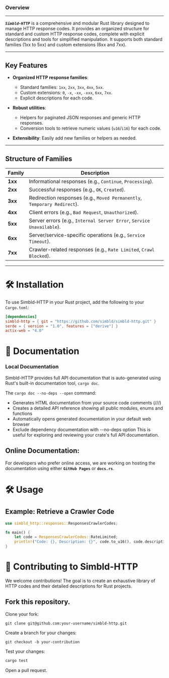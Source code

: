 ### Overview
---
***`Simbld-HTTP`*** is a comprehensive and modular Rust library designed to manage HTTP response codes. It provides an organized structure for standard and custom HTTP response codes, complete with explicit descriptions and tools for simplified manipulation.
It supports both standard families (1xx to 5xx) and custom extensions (6xx and 7xx).

---

## **Key Features**

- **Organized HTTP response families**:
  - Standard families: `1xx`, `2xx`, `3xx`, `4xx`, `5xx`.
  - Custom extensions: `0`, `-x`, `-xx`, `-xxx`, `6xx`, `7xx`.
  - Explicit descriptions for each code.
  
- **Robust utilities**:
  - Helpers for paginated JSON responses and generic HTTP responses.
  - Conversion tools to retrieve numeric values (`u16`/`i16`) for each code.

- **Extensibility**: Easily add new families or helpers as needed.

---

## **Structure of Families**
 
| Family             | Description                                                                |
|--------------------|----------------------------------------------------------------------------|
| **1xx**            | Informational responses (e.g., `Continue`, `Processing`).                  |
| **2xx**            | Successful responses (e.g., `OK`, `Created`).                              |
| **3xx**            | Redirection responses (e.g., `Moved Permanently`, `Temporary Redirect`).   |
| **4xx**            | Client errors (e.g., `Bad Request`, `Unauthorized`).                       |
| **5xx**            | Server errors (e.g., `Internal Server Error`, `Service Unavailable`).      |
| **6xx**            | Server/service-specific operations (e.g., `Service Timeout`).              |
| **7xx**            | Crawler-related responses (e.g., `Rate Limited`, `Crawl Blocked`).         |

---

# 🛠️ Installation

To use Simbld-HTTP in your Rust project, add the following to your `Cargo.toml`:

```toml
[dependencies]
simbld-http = { git = "https://github.com/simbld/simbld-http.git" }
serde = { version = "1.0", features = ["derive"] }
actix-web = "4.0"
```
# 🎯 Documentation

### Local Documentation

Simbld-HTTP provides full API documentation that is auto-generated using Rust's built-in documentation tool, `cargo doc`.

The `cargo doc --no-deps --open` command:
- Generates HTML documentation from your source code comments (///)
- Creates a detailed API reference showing all public modules, enums and functions
- Automatically opens generated documentation in your default web browser
- Exclude dependency documentation with --no-deps option
This is useful for exploring and reviewing your crate's full API documentation.

## Online Documentation:

For developers who prefer online access, we are working on hosting the documentation using either **`GitHub Pages`** or **`docs.rs`**.

# 🛠️ Usage

## Example: Retrieve a Crawler Code

```rust
use simbld_http::responses::ResponsesCrawlerCodes;

fn main() {
    let code = ResponsesCrawlerCodes::RateLimited;
    println!("Code: {}, Description: {}", code.to_u16(), code.description());
}
```

# **🤝 Contributing to Simbld-HTTP**

We welcome contributions! The goal is to create an exhaustive library of HTTP codes and their detailed descriptions for Rust projects.

## Fork this repository.

Clone your fork:

```
git clone git@github.com:your-username/simbld-http.git
```

Create a branch for your changes:

```
git checkout -b your-contribution
```

Test your changes:

```rust
cargo test
```

Open a pull request.
